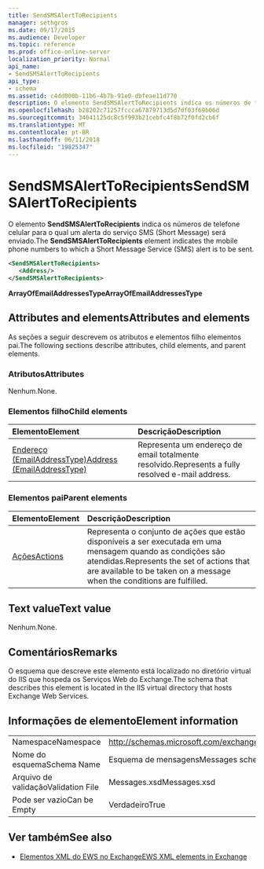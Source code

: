 ```yaml
---
title: SendSMSAlertToRecipients
manager: sethgros
ms.date: 09/17/2015
ms.audience: Developer
ms.topic: reference
ms.prod: office-online-server
localization_priority: Normal
api_name:
- SendSMSAlertToRecipients
api_type:
- schema
ms.assetid: c4dd000b-11b6-4b7b-91e0-dbfeae11d770
description: O elemento SendSMSAlertToRecipients indica os números de telefone celular para o qual um alerta do serviço SMS (Short Message) será enviado.
ms.openlocfilehash: b28202c71257fccca67879713d5d7df03f69b06d
ms.sourcegitcommit: 34041125dc8c5f993b21cebfc4f8b72f0fd2cb6f
ms.translationtype: MT
ms.contentlocale: pt-BR
ms.lasthandoff: 06/11/2018
ms.locfileid: "19825347"
---
```

# <a name="sendsmsalerttorecipients"></a><span data-ttu-id="f6910-103">SendSMSAlertToRecipients</span><span class="sxs-lookup"><span data-stu-id="f6910-103">SendSMSAlertToRecipients</span></span>

<span data-ttu-id="f6910-104">O elemento **SendSMSAlertToRecipients** indica os números de telefone celular para o qual um alerta do serviço SMS (Short Message) será enviado.</span><span class="sxs-lookup"><span data-stu-id="f6910-104">The **SendSMSAlertToRecipients** element indicates the mobile phone numbers to which a Short Message Service (SMS) alert is to be sent.</span></span> 
  
```XML
<SendSMSAlertToRecipients>
   <Address/>
</SendSMSAlertToRecipients>
```

 <span data-ttu-id="f6910-105">**ArrayOfEmailAddressesType**</span><span class="sxs-lookup"><span data-stu-id="f6910-105">**ArrayOfEmailAddressesType**</span></span>
## <a name="attributes-and-elements"></a><span data-ttu-id="f6910-106">Attributes and elements</span><span class="sxs-lookup"><span data-stu-id="f6910-106">Attributes and elements</span></span>

<span data-ttu-id="f6910-107">As seções a seguir descrevem os atributos e elementos filho elementos pai.</span><span class="sxs-lookup"><span data-stu-id="f6910-107">The following sections describe attributes, child elements, and parent elements.</span></span>
  
### <a name="attributes"></a><span data-ttu-id="f6910-108">Atributos</span><span class="sxs-lookup"><span data-stu-id="f6910-108">Attributes</span></span>

<span data-ttu-id="f6910-109">Nenhum.</span><span class="sxs-lookup"><span data-stu-id="f6910-109">None.</span></span>
  
### <a name="child-elements"></a><span data-ttu-id="f6910-110">Elementos filho</span><span class="sxs-lookup"><span data-stu-id="f6910-110">Child elements</span></span>

|<span data-ttu-id="f6910-111">**Elemento**</span><span class="sxs-lookup"><span data-stu-id="f6910-111">**Element**</span></span>|<span data-ttu-id="f6910-112">**Descrição**</span><span class="sxs-lookup"><span data-stu-id="f6910-112">**Description**</span></span>|
|:-----|:-----|
|[<span data-ttu-id="f6910-113">Endereço (EmailAddressType)</span><span class="sxs-lookup"><span data-stu-id="f6910-113">Address (EmailAddressType)</span></span>](address-emailaddresstype.md) <br/> |<span data-ttu-id="f6910-114">Representa um endereço de email totalmente resolvido.</span><span class="sxs-lookup"><span data-stu-id="f6910-114">Represents a fully resolved e-mail address.</span></span>  <br/> |
   
### <a name="parent-elements"></a><span data-ttu-id="f6910-115">Elementos pai</span><span class="sxs-lookup"><span data-stu-id="f6910-115">Parent elements</span></span>

|<span data-ttu-id="f6910-116">**Elemento**</span><span class="sxs-lookup"><span data-stu-id="f6910-116">**Element**</span></span>|<span data-ttu-id="f6910-117">**Descrição**</span><span class="sxs-lookup"><span data-stu-id="f6910-117">**Description**</span></span>|
|:-----|:-----|
|[<span data-ttu-id="f6910-118">Ações</span><span class="sxs-lookup"><span data-stu-id="f6910-118">Actions</span></span>](actions.md) <br/> |<span data-ttu-id="f6910-119">Representa o conjunto de ações que estão disponíveis a ser executada em uma mensagem quando as condições são atendidas.</span><span class="sxs-lookup"><span data-stu-id="f6910-119">Represents the set of actions that are available to be taken on a message when the conditions are fulfilled.</span></span>  <br/> |
   
## <a name="text-value"></a><span data-ttu-id="f6910-120">Text value</span><span class="sxs-lookup"><span data-stu-id="f6910-120">Text value</span></span>

<span data-ttu-id="f6910-121">Nenhum.</span><span class="sxs-lookup"><span data-stu-id="f6910-121">None.</span></span>
  
## <a name="remarks"></a><span data-ttu-id="f6910-122">Comentários</span><span class="sxs-lookup"><span data-stu-id="f6910-122">Remarks</span></span>

<span data-ttu-id="f6910-123">O esquema que descreve este elemento está localizado no diretório virtual do IIS que hospeda os Serviços Web do Exchange.</span><span class="sxs-lookup"><span data-stu-id="f6910-123">The schema that describes this element is located in the IIS virtual directory that hosts Exchange Web Services.</span></span>
  
## <a name="element-information"></a><span data-ttu-id="f6910-124">Informações de elemento</span><span class="sxs-lookup"><span data-stu-id="f6910-124">Element information</span></span>

|||
|:-----|:-----|
|<span data-ttu-id="f6910-125">Namespace</span><span class="sxs-lookup"><span data-stu-id="f6910-125">Namespace</span></span>  <br/> |http://schemas.microsoft.com/exchange/services/2006/messages  <br/> |
|<span data-ttu-id="f6910-126">Nome do esquema</span><span class="sxs-lookup"><span data-stu-id="f6910-126">Schema Name</span></span>  <br/> |<span data-ttu-id="f6910-127">Esquema de mensagens</span><span class="sxs-lookup"><span data-stu-id="f6910-127">Messages schema</span></span>  <br/> |
|<span data-ttu-id="f6910-128">Arquivo de validação</span><span class="sxs-lookup"><span data-stu-id="f6910-128">Validation File</span></span>  <br/> |<span data-ttu-id="f6910-129">Messages.xsd</span><span class="sxs-lookup"><span data-stu-id="f6910-129">Messages.xsd</span></span>  <br/> |
|<span data-ttu-id="f6910-130">Pode ser vazio</span><span class="sxs-lookup"><span data-stu-id="f6910-130">Can be Empty</span></span>  <br/> |<span data-ttu-id="f6910-131">Verdadeiro</span><span class="sxs-lookup"><span data-stu-id="f6910-131">True</span></span>  <br/> |
   
## <a name="see-also"></a><span data-ttu-id="f6910-132">Ver também</span><span class="sxs-lookup"><span data-stu-id="f6910-132">See also</span></span>



- [<span data-ttu-id="f6910-133">Elementos XML do EWS no Exchange</span><span class="sxs-lookup"><span data-stu-id="f6910-133">EWS XML elements in Exchange</span></span>](ews-xml-elements-in-exchange.md)

